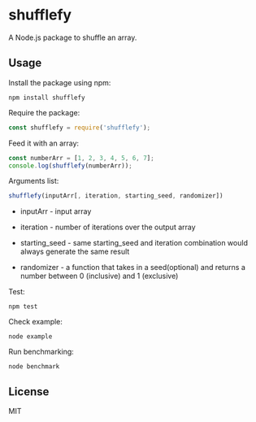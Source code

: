 # shufflefy
A Node.js package to shuffle an array. 

## Usage

Install the package using npm:

    npm install shufflefy

Require the package:

```js
const shufflefy = require('shufflefy');
```

Feed it with an array:

```js
const numberArr = [1, 2, 3, 4, 5, 6, 7];
console.log(shufflefy(numberArr));
```

Arguments list:

```js
shufflefy(inputArr[, iteration, starting_seed, randomizer])
```

+ inputArr - input array

+ iteration - number of iterations over the output array

+ starting_seed - same starting_seed and iteration combination would always generate the same result

+ randomizer - a function that takes in a seed(optional) and returns a number between 0 (inclusive) and 1 (exclusive)

Test:

    npm test

Check example:

	node example

Run benchmarking:

	node benchmark

## License

MIT